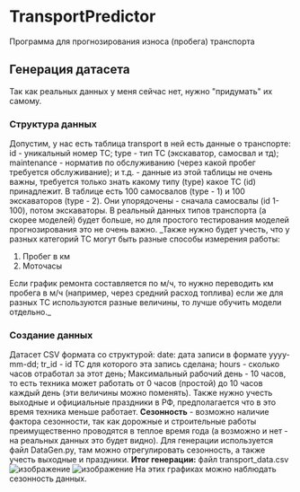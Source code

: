 # TransportPredictor
Программа для прогнозирования износа (пробега) транспорта
## Генерация датасета
Так как реальных данных у меня сейчас нет, нужно "придумать" их самому.
### Структура данных
Допустим, у нас есть таблица transport в ней есть данные о транспорте:
id - уникальный номер ТС;
type - тип ТС (экскаватор, самосвал и тд);
maintenance - норматив по обслуживанию (через какой пробег требуется обслуживание);
и т.д. - данные из этой таблицы не очень важны, требуется только знать какому типу (type) какое ТС (id) принадлежит.
В таблице есть 100 самосвалов (type - 1) и 100 экскаваторов (type - 2).
Они упорядочены - сначала самосвалы (id 1-100), потом экскаваторы. В реальный данных типов транспорта (а скорее моделей) будет больше, но
для простого тестирования моделей прогнозирования это не очень важно.
_Также нужно будет учесть, что у разных категорий ТС могут быть разные способы измерения работы:
1. Пробег в км
2. Моточасы
   
Если график ремонта составляется по м/ч, то нужно переводить км пробега в м/ч (например, через средний расход топлива)
если же для разных ТС используются разные величины, то лучше обучить модели отдельно._
### Создание данных
Датасет CSV формата со структурой:
date: дата записи в формате yyyy-mm-dd;
tr_id - id ТС для которого эта запись сделана;
hours - сколько часов отработал за этот день;
Максимальный рабочий день - 10 часов, то есть техника может работать от 0 часов (простой) до 10 часов каждый день (эти величины можно поменять).
Также нужно учесть выходные и официальные праздники в РФ, предполагается что в это время техника меньше работает.
**Сезонность** - возможно наличие фактора сезонности, так как дорожные и строительные работы преимущественно проводятся в теплое время года (а возможно и нет - на реальных данных это будет видно).
Для генерации используется файл DataGen.py, там можно отрегулировать сезонность, а также учесть выходные и праздники.
**Итог генерации:** файл transport_data.csv
![изображение](https://github.com/user-attachments/assets/d2c5d7ae-5bc4-42fb-ad69-0c0c6e902ac9)
![изображение](https://github.com/user-attachments/assets/2b6bada4-567d-4432-816c-6fc8c536c3fa)
На этих графиках можно наблюдать сезонность данных.


